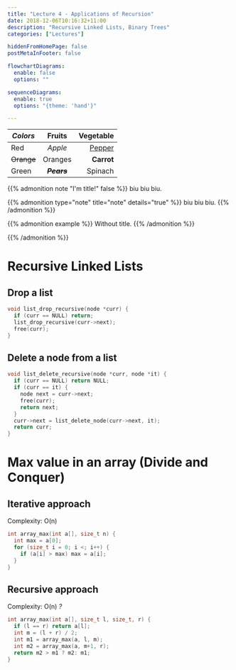 ```yaml
---
title: "Lecture 4 - Applications of Recursion"
date: 2018-12-06T10:16:32+11:00
description: "Recursive Linked Lists, Binary Trees"
categories: ["Lectures"]

hiddenFromHomePage: false
postMetaInFooter: false

flowchartDiagrams:
  enable: false
  options: ""

sequenceDiagrams: 
  enable: true
  options: "{theme: 'hand'}"

---
```


| _Colors_      | Fruits          | Vegetable         |
| ------------- |:---------------:| -----------------:|
| Red           | *Apple*         | [Pepper](#Tables) |
| ~~Orange~~    | Oranges         | **Carrot**        |
| Green         | ~~***Pears***~~ | Spinach           |

{{% admonition note "I'm title!" false %}}
biu biu biu.

{{% admonition type="note" title="note" details="true" %}}
biu biu biu.
{{% /admonition %}}

{{% admonition example %}}
Without title.
{{% /admonition %}}

{{% /admonition %}}


# Recursive Linked Lists
## Drop a list
```c
void list_drop_recursive(node *curr) {
  if (curr == NULL) return;
  list_drop_recursive(curr->next);
  free(curr);
}
```

## Delete a node from a list
```c
void list_delete_recursive(node *curr, node *it) {
  if (curr == NULL) return NULL;
  if (curr == it) {
    node next = curr->next;
    free(curr);
    return next;
  }
  curr->next = list_delete_node(curr->next, it);
  return curr;
}
```

# Max value in an array (Divide and Conquer)
## Iterative approach
Complexity: O(n)  
```c
int array_max(int a[], size_t n) {
  int max = a[0];
  for (size_t i = 0; i <; i++) {
    if (a[i] > max) max = a[i];
  }
}
```

## Recursive approach
Complexity: O(n) _?_
```c
int array_max(int a[], size_t l, size_t, r) {
  if (l == r) return a[l];
  int m = (l + r) / 2;
  int m1 = array_max(a, l, m);
  int m2 = array_max(a, m+1, r);
  return m2 > m1 ? m2: m1;
}
```

<!-- map-reduce -->

